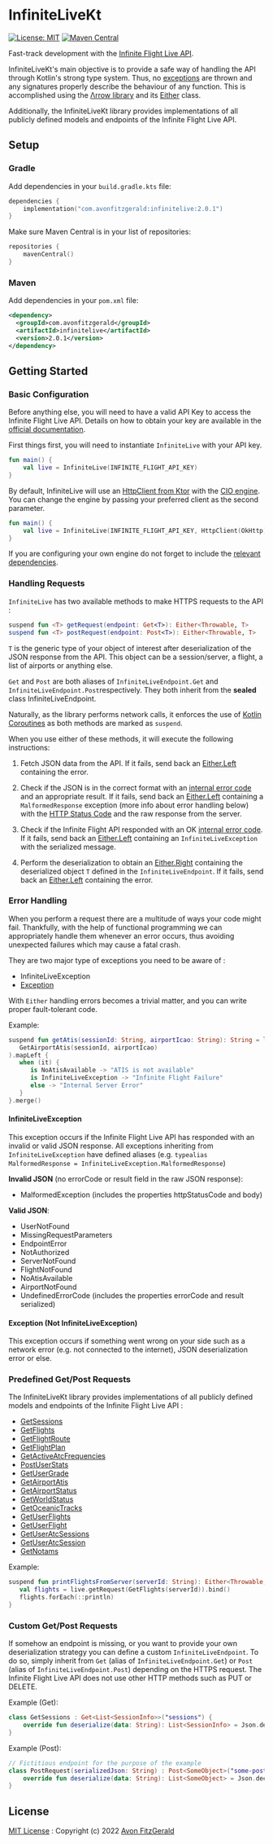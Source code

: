 # InfiniteLiveKt

[![License: MIT](https://img.shields.io/badge/License-MIT-yellow.svg)](https://opensource.org/licenses/MIT)
[![Maven Central](https://maven-badges.herokuapp.com/maven-central/com.avonfitzgerald/infinitelive/badge.svg)](https://maven-badges.herokuapp.com/maven-central/com.avonfitzgerald/infinitelive/)

Fast-track development with the 
[Infinite Flight Live API](https://infiniteflight.com/guide/developer-reference/live-api/overview). 

InfiniteLiveKt's main objective is to provide a safe way of handling the API through Kotlin's strong type system. 
Thus, no [exceptions](https://kotlinlang.org/docs/exceptions.html) are thrown and any signatures properly
describe the behaviour of any function. This is accomplished using the [Λrrow library](https://arrow-kt.io/) and its 
[Either](https://arrow-kt.io/docs/apidocs/arrow-core/arrow.core/-either/) class.

Additionally, the InfiniteLiveKt library provides implementations of all publicly defined models and endpoints of 
the Infinite Flight Live API.

## Setup

### Gradle

Add dependencies in your `build.gradle.kts` file:
```kotlin
dependencies {
    implementation("com.avonfitzgerald:infinitelive:2.0.1")
}
```

Make sure Maven Central is in your list of repositories:
```kotlin
repositories {
    mavenCentral()
}
```

### Maven

Add dependencies in your `pom.xml` file:
```xml
<dependency>
  <groupId>com.avonfitzgerald</groupId>
  <artifactId>infinitelive</artifactId>
  <version>2.0.1</version>
</dependency>
```

## Getting Started

### Basic Configuration

Before anything else, you will need to have a valid API Key to access the Infinite Flight Live API.
Details on how to obtain your key are available in the 
[official documentation](https://infiniteflight.com/guide/developer-reference/live-api/overview#obtaining-an-api-key).

First things first, you will need to instantiate `InfiniteLive` with your API key.

```kotlin
fun main() {
    val live = InfiniteLive(INFINITE_FLIGHT_API_KEY)
}
```

By default, InfiniteLive will use an [HttpClient from Ktor](https://ktor.io/docs/create-client.html) with the
[CIO engine](https://ktor.io/docs/http-client-engines.html#cio).
You can change the engine by passing your preferred client as the second parameter.

```kotlin
fun main() {
    val live = InfiniteLive(INFINITE_FLIGHT_API_KEY, HttpClient(OkHttp))
}
```
 
If you are configuring your own engine do not forget to include
the [relevant dependencies](https://ktor.io/docs/client-dependencies.html).

### Handling Requests

`InfiniteLive` has two available methods to make HTTPS requests to the API :

```kotlin
suspend fun <T> getRequest(endpoint: Get<T>): Either<Throwable, T>
suspend fun <T> postRequest(endpoint: Post<T>): Either<Throwable, T>
```

`T` is the generic type of your object of interest after deserialization of the JSON response from the API.
This object can be a session/server, a flight, a list of airports or anything else.

`Get` and `Post` are both aliases of `InfiniteLiveEndpoint.Get` and `InfiniteLiveEndpoint.Post`respectively.
They both inherit from the **sealed** class InfiniteLiveEndpoint.

Naturally, as the library performs network calls, it enforces the use of
[Kotlin Coroutines](https://kotlinlang.org/docs/coroutines-overview.html) as both methods are marked as `suspend`.

When you use either of these methods, it will execute the following instructions:

1. Fetch JSON data from the API. If it fails, send back an
[Either.Left](https://arrow-kt.io/docs/apidocs/arrow-core/arrow.core/-either/-left/index.html) containing the error.

2. Check if the JSON is in the correct format with an
[internal error code](https://infiniteflight.com/guide/developer-reference/live-api/sessions#liveapiresponse)
and an appropriate result. If it fails, send back an
   [Either.Left](https://arrow-kt.io/docs/apidocs/arrow-core/arrow.core/-either/-left/index.html) containing
a `MalformedResponse` exception (more info about error handling below) with the
[HTTP Status Code](https://www.w3.org/Protocols/rfc2616/rfc2616-sec10.html) and the raw response from the server.

3. Check if the Infinite Flight API responded with an OK
   [internal error code](https://infiniteflight.com/guide/developer-reference/live-api/sessions#liveapiresponse).
If it fails, send back an [Either.Left](https://arrow-kt.io/docs/apidocs/arrow-core/arrow.core/-either/-left/index.html)
containing an `InfiniteLiveException` with the serialized message.

4. Perform the deserialization to obtain an
[Either.Right](https://arrow-kt.io/docs/apidocs/arrow-core/arrow.core/-either/-right/index.html)
containing the deserialized object `T` defined in the `InfiniteLiveEndpoint`. If it fails, send back an
   [Either.Left](https://arrow-kt.io/docs/apidocs/arrow-core/arrow.core/-either/-left/index.html) containing the error.

### Error Handling

When you perform a request there are a multitude of ways your code might fail.
Thankfully, with the help of functional programming we can appropriately handle them whenever an error occurs, 
thus avoiding unexpected failures which may cause a fatal crash.

They are two major type of exceptions you need to be aware of :
- InfiniteLiveException
- [Exception](https://kotlinlang.org/docs/exceptions.html)

With `Either` handling errors becomes a trivial matter, and you can write proper fault-tolerant code.

Example:

````kotlin
suspend fun getAtis(sessionId: String, airportIcao: String): String = live.getRequest(
   GetAirportAtis(sessionId, airportIcao)
).mapLeft {
   when (it) {
      is NoAtisAvailable -> "ATIS is not available"
      is InfiniteLiveException -> "Infinite Flight Failure"
      else -> "Internal Server Error"
   }
}.merge()
````

#### InfiniteLiveException

This exception occurs if the Infinite Flight Live API has responded with an invalid or valid JSON response.
All exceptions inheriting from `InfiniteLiveException` have defined aliases
(e.g. `typealias MalformedResponse = InfiniteLiveException.MalformedResponse`)

**Invalid JSON** (no errorCode or result field in the raw JSON response):
- MalformedException (includes the properties httpStatusCode and body)

**Valid JSON**:
- UserNotFound
- MissingRequestParameters
- EndpointError
- NotAuthorized
- ServerNotFound
- FlightNotFound
- NoAtisAvailable
- AirportNotFound
- UndefinedErrorCode (includes the properties errorCode and result serialized)

#### Exception (Not InfiniteLiveException)

This exception occurs if something went wrong on your side such as a network error
(e.g. not connected to the internet), JSON deserialization error or else.

### Predefined Get/Post Requests

The InfiniteLiveKt library provides implementations of all publicly defined models and
endpoints of the Infinite Flight Live API :
- [GetSessions](https://infiniteflight.com/guide/developer-reference/live-api/sessions)
- [GetFlights](https://infiniteflight.com/guide/developer-reference/live-api/flights)
- [GetFlightRoute](https://infiniteflight.com/guide/developer-reference/live-api/flight-route)
- [GetFlightPlan](https://infiniteflight.com/guide/developer-reference/live-api/flight-plan)
- [GetActiveAtcFrequencies](https://infiniteflight.com/guide/developer-reference/live-api/atc)
- [PostUserStats](https://infiniteflight.com/guide/developer-reference/live-api/user-stats)
- [GetUserGrade](https://infiniteflight.com/guide/developer-reference/live-api/user-grade)
- [GetAirportAtis](https://infiniteflight.com/guide/developer-reference/live-api/atis)
- [GetAirportStatus](https://infiniteflight.com/guide/developer-reference/live-api/airport-status)
- [GetWorldStatus](https://infiniteflight.com/guide/developer-reference/live-api/world-status)
- [GetOceanicTracks](https://infiniteflight.com/guide/developer-reference/live-api/oceanic-tracks)
- [GetUserFlights](https://infiniteflight.com/guide/developer-reference/live-api/user-flights)
- [GetUserFlight](https://infiniteflight.com/guide/developer-reference/live-api/user-flight)
- [GetUserAtcSessions](https://infiniteflight.com/guide/developer-reference/live-api/user-atc-sessions)
- [GetUserAtcSession](https://infiniteflight.com/guide/developer-reference/live-api/user-atc-session)
- [GetNotams](https://infiniteflight.com/guide/developer-reference/live-api/notams)

Example:

```kotlin
suspend fun printFlightsFromServer(serverId: String): Either<Throwable, Unit> = either {
   val flights = live.getRequest(GetFlights(serverId)).bind()
   flights.forEach(::println)
}
```

### Custom Get/Post Requests

If somehow an endpoint is missing, or you want to provide your own deserialization strategy
you can define a custom `InfiniteLiveEndpoint`. To do so, simply inherit from `Get` (alias of `InfiniteLiveEndpoint.Get`)
or `Post` (alias of `InfiniteLiveEndpoint.Post`) depending on the HTTPS request.
The Infinite Flight Live API does not use other HTTP methods such as PUT or DELETE.

Example (Get):
```kotlin
class GetSessions : Get<List<SessionInfo>>("sessions") {
    override fun deserialize(data: String): List<SessionInfo> = Json.decodeFromString(data)
}
```

Example (Post):
```kotlin
// Fictitious endpoint for the purpose of the example
class PostRequest(serializedJson: String) : Post<SomeObject>("some-post", serializedJson) {
    override fun deserialize(data: String): List<SomeObject> = Json.decodeFromString(data)
}
```

## License

[MIT License](LICENSE.txt) : Copyright (c) 2022 [Avon FitzGerald](https://github.com/A-FitzGerald)

